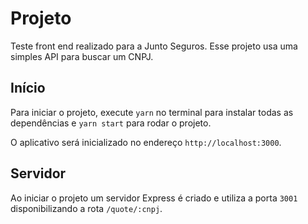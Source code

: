# Projeto

Teste front end realizado para a Junto Seguros.
Esse projeto usa uma simples API para buscar um CNPJ.

## Início

Para iniciar o projeto, execute `yarn` no terminal para instalar todas as dependências e `yarn start` para rodar o projeto.

O aplicativo será inicializado no endereço `http://localhost:3000`.

## Servidor

Ao iniciar o projeto um servidor Express é criado e utiliza a porta `3001` disponibilizando a rota `/quote/:cnpj`.
